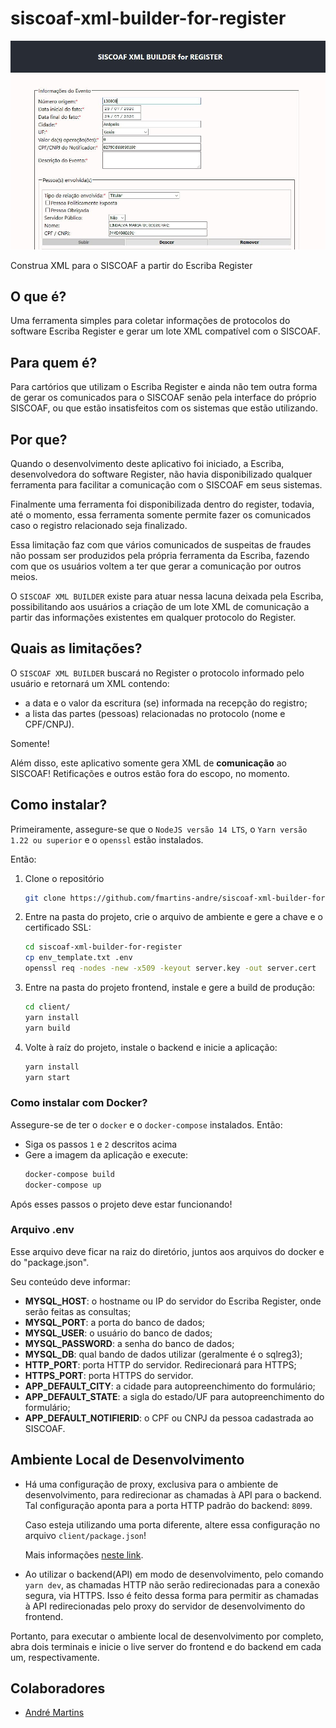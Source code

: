# **siscoaf-xml-builder-for-register**

![App Screen](assets/siscoafxmlbuilder.jpg)

Construa XML para o SISCOAF a partir do Escriba Register

## **O que é?**

Uma ferramenta simples para coletar informações de protocolos do software Escriba Register e gerar um lote XML compatível com o SISCOAF.

## **Para quem é?**

Para cartórios que utilizam o Escriba Register e ainda não tem outra forma de gerar os comunicados para o SISCOAF senão pela interface do próprio SISCOAF, ou que estão insatisfeitos com os sistemas que estão utilizando.

## **Por que?**

Quando o desenvolvimento deste aplicativo foi iniciado, a Escriba, desenvolvedora do software Register, não havia disponibilizado qualquer ferramenta para facilitar a comunicação com o SISCOAF em seus sistemas.

Finalmente uma ferramenta foi disponibilizada dentro do register, todavia, até o momento, essa ferramenta somente permite fazer os comunicados caso o registro relacionado seja finalizado.

Essa limitação faz com que vários comunicados de suspeitas de fraudes não possam ser produzidos pela própria ferramenta da Escriba, fazendo com que os usuários voltem a ter que gerar a comunicação por outros meios.

O `SISCOAF XML BUILDER` existe para atuar nessa lacuna deixada pela Escriba, possibilitando aos usuários a criação de um lote XML de comunicação a partir das informações existentes em qualquer protocolo do Register.

## **Quais as limitações?**

O `SISCOAF XML BUILDER` buscará no Register o protocolo informado pelo usuário e retornará um XML contendo:

- a data e o valor da escritura (se) informada na recepção do registro;
- a lista das partes (pessoas) relacionadas no protocolo (nome e CPF/CNPJ).

Somente!

Além disso, este aplicativo somente gera XML de **comunicação** ao SISCOAF! Retificações e outros estão fora do escopo, no momento.

## **Como instalar?**

Primeiramente, assegure-se que o `NodeJS versão 14 LTS`, o `Yarn versão 1.22 ou superior` e o `openssl` estão instalados.

Então:

1. Clone o repositório
   ```bash
   git clone https://github.com/fmartins-andre/siscoaf-xml-builder-for-register.git
   ```
2. Entre na pasta do projeto, crie o arquivo de ambiente e gere a chave e o certificado SSL:
   ```bash
   cd siscoaf-xml-builder-for-register
   cp env_template.txt .env
   openssl req -nodes -new -x509 -keyout server.key -out server.cert
   ```
3. Entre na pasta do projeto frontend, instale e gere a build de produção:
   ```bash
   cd client/
   yarn install
   yarn build
   ```
4. Volte à raíz do projeto, instale o backend e inicie a aplicação:
   ```bash
   yarn install
   yarn start
   ```

### **Como instalar com Docker?**

Assegure-se de ter o `docker` e o `docker-compose` instalados. Então:

- Siga os passos `1` e `2` descritos acima
- Gere a imagem da aplicação e execute:
  ```bash
  docker-compose build
  docker-compose up
  ```

Após esses passos o projeto deve estar funcionando!

### **Arquivo .env**

Esse arquivo deve ficar na raiz do diretório, juntos aos arquivos do docker e do "package.json".

Seu conteúdo deve informar:

- **MYSQL_HOST**: o hostname ou IP do servidor do Escriba Register, onde serão feitas as consultas;
- **MYSQL_PORT**: a porta do banco de dados;
- **MYSQL_USER**: o usuário do banco de dados;
- **MYSQL_PASSWORD**: a senha do banco de dados;
- **MYSQL_DB**: qual bando de dados utilizar (geralmente é o sqlreg3);
- **HTTP_PORT**: porta HTTP do servidor. Redirecionará para HTTPS;
- **HTTPS_PORT**: porta HTTPS do servidor.
- **APP_DEFAULT_CITY**: a cidade para autopreenchimento do formulário;
- **APP_DEFAULT_STATE**: a sigla do estado/UF para autopreenchimento do formulário;
- **APP_DEFAULT_NOTIFIERID**: o CPF ou CNPJ da pessoa cadastrada ao SISCOAF.

## Ambiente Local de Desenvolvimento

- Há uma configuração de proxy, exclusiva para o ambiente de desenvolvimento, para redirecionar as chamadas à API para o backend. Tal configuração aponta para a porta HTTP padrão do backend: `8099`.

  Caso esteja utilizando uma porta diferente, altere essa configuração no arquivo `client/package.json`!

  Mais informações [neste link](https://create-react-app.dev/docs/proxying-api-requests-in-development/).

- Ao utilizar o backend(API) em modo de desenvolvimento, pelo comando `yarn dev`, as chamadas HTTP não serão redirecionadas para a conexão segura, via HTTPS. Isso é feito dessa forma para permitir as chamadas à API redirecionadas pelo proxy do servidor de desenvolvimento do frontend.

Portanto, para executar o ambiente local de desenvolvimento por completo, abra dois terminais e inicie o live server do frontend e do backend em cada um, respectivamente.

## Colaboradores

- [André Martins](https://github.com/fmartins-andre/siscoaf-xml-builder-for-register/commits/master?author=fmartins-andre)
